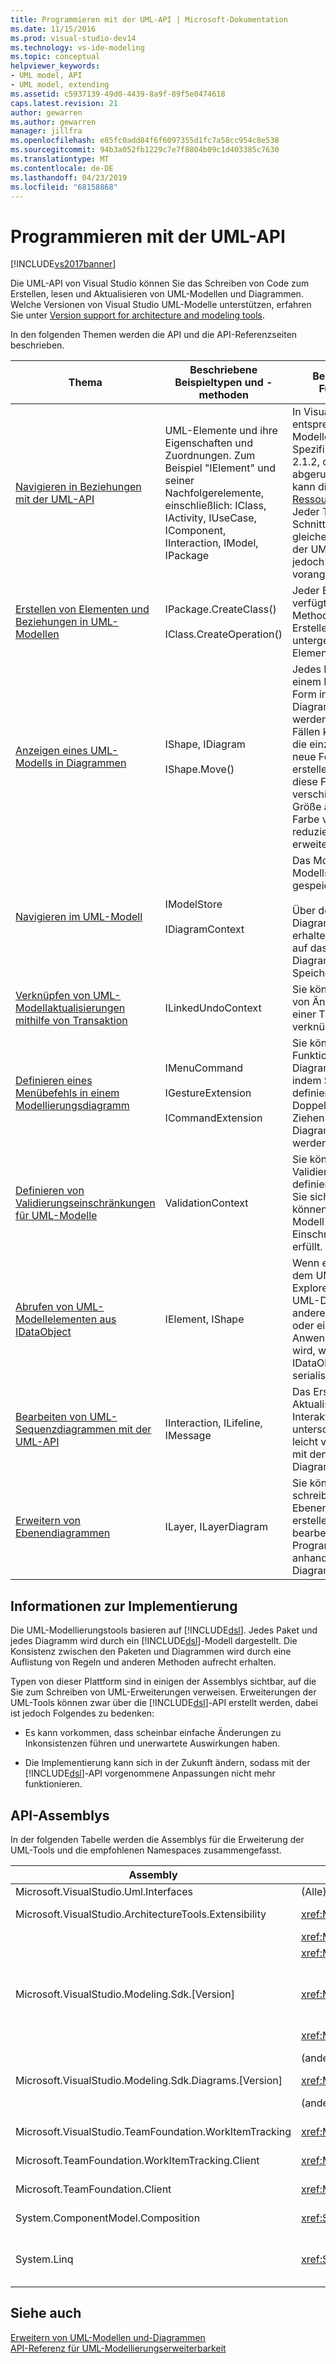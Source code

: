 ```yaml
---
title: Programmieren mit der UML-API | Microsoft-Dokumentation
ms.date: 11/15/2016
ms.prod: visual-studio-dev14
ms.technology: vs-ide-modeling
ms.topic: conceptual
helpviewer_keywords:
- UML model, API
- UML model, extending
ms.assetid: c5937139-49d0-4439-8a9f-89f5e0474618
caps.latest.revision: 21
author: gewarren
ms.author: gewarren
manager: jillfra
ms.openlocfilehash: e85fc0add84f6f6097355d1fc7a58cc954c8e538
ms.sourcegitcommit: 94b3a052fb1229c7e7f8804b09c1d403385c7630
ms.translationtype: MT
ms.contentlocale: de-DE
ms.lasthandoff: 04/23/2019
ms.locfileid: "68158868"
---
```

# <a name="programming-with-the-uml-api"></a>Programmieren mit der UML-API
[!INCLUDE[vs2017banner](../includes/vs2017banner.md)]

Die UML-API von Visual Studio können Sie das Schreiben von Code zum Erstellen, lesen und Aktualisieren von UML-Modellen und Diagrammen. Welche Versionen von Visual Studio UML-Modelle unterstützen, erfahren Sie unter [Version support for architecture and modeling tools](../modeling/what-s-new-for-design-in-visual-studio.md#VersionSupport).  
  
 In den folgenden Themen werden die API und die API-Referenzseiten beschrieben.  
  
|Thema|Beschriebene Beispieltypen und -methoden|Beschriebene Funktionen|  
|-----------|-----------------------------------------|------------------------|  
|[Navigieren in Beziehungen mit der UML-API](../modeling/navigate-relationships-with-the-uml-api.md)|UML-Elemente und ihre Eigenschaften und Zuordnungen. Zum Beispiel "IElement" und seiner Nachfolgerelemente, einschließlich: IClass, IActivity, IUseCase, IComponent, IInteraction, IModel, IPackage|In Visual Studio entsprechen UML-Modelle der UML-Spezifikationsversion 2.1.2, die zur abgerufen werden kann die [UML-Ressourcenseite](http://go.microsoft.com/fwlink/?LinkId=160796). Jeder Typ ist eine Schnittstelle, die den gleichen Namen wie der UML-Typ hat, dem jedoch ein "I" vorangestellt ist.|  
|[Erstellen von Elementen und Beziehungen in UML-Modellen](../modeling/create-elements-and-relationships-in-uml-models.md)|IPackage.CreateClass()<br /><br /> IClass.CreateOperation()|Jeder Elementtyp verfügt über Methoden zum Erstellen seiner untergeordneten Elemente.|  
|[Anzeigen eines UML-Modells in Diagrammen](../modeling/display-a-uml-model-on-diagrams.md)|IShape, IDiagram<br /><br /> IShape.Move()|Jedes Element in einem Modell kann als Form in einem Diagramm dargestellt werden. In einigen Fällen können Sie für die einzelnen Objekte neue Formen erstellen. Sie können diese Formen verschieben, ihre Größe ändern, mit Farbe versehen und reduzieren oder erweitern.|  
|[Navigieren im UML-Modell](../modeling/navigate-the-uml-model.md)|IModelStore<br /><br /> IDiagramContext|Das Modell wird im Modellspeicher gespeichert.<br /><br /> Über den Diagrammkontext erhalten Sie Zugriff auf das aktuelle Diagramm und den Speicher.|  
|[Verknüpfen von UML-Modellaktualisierungen mithilfe von Transaktion](../modeling/link-uml-model-updates-by-using-transactions.md)|ILinkedUndoContext|Sie können eine Reihe von Änderungen zu einer Transaktion verknüpfen.|  
|[Definieren eines Menübefehls in einem Modellierungsdiagramm](../modeling/define-a-menu-command-on-a-modeling-diagram.md)|IMenuCommand<br /><br /> IGestureExtension<br /><br /> ICommandExtension|Sie können die Funktionalität eines Diagramms erweitern, indem Sie Befehle definieren, die per Doppelklick und das Ziehen in das Diagramm aufgerufen werden.|  
|[Definieren von Validierungseinschränkungen für UML-Modelle](../modeling/define-validation-constraints-for-uml-models.md)|ValidationContext|Sie können Validierungsregeln definieren, mit denen Sie sicherstellen können, dass ein Modell angegebene Einschränkungen erfüllt.|  
|[Abrufen von UML-Modellelementen aus IDataObject](../modeling/get-uml-model-elements-from-idataobject.md)|IElement, IShape|Wenn ein Element aus dem UML-Modell-Explorer oder einem UML-Diagramm in ein anderes Diagramm oder eine andere Anwendung gezogen wird, wird es als IDataObject serialisiert.|  
|[Bearbeiten von UML-Sequenzdiagrammen mit der UML-API](../modeling/edit-uml-sequence-diagrams-by-using-the-uml-api.md)|IInteraction, ILifeline, IMessage|Das Erstellen und Aktualisieren eines Interaktionsdiagramms unterscheidet sich leicht vom Umgang mit den anderen Diagrammtypen.|  
|[Erweitern von Ebenendiagrammen](../modeling/extend-layer-diagrams.md)|ILayer, ILayerDiagram|Sie können Code schreiben, um Ebenendiagramme zu erstellen und zu bearbeiten sowie Programmcode anhand der Diagramme zu prüfen.|  
  
## <a name="about-the-implementation"></a>Informationen zur Implementierung  
 Die UML-Modellierungstools basieren auf [!INCLUDE[dsl](../includes/dsl-md.md)]. Jedes Paket und jedes Diagramm wird durch ein [!INCLUDE[dsl](../includes/dsl-md.md)]-Modell dargestellt. Die Konsistenz zwischen den Paketen und Diagrammen wird durch eine Auflistung von Regeln und anderen Methoden aufrecht erhalten.  
  
 Typen von dieser Plattform sind in einigen der Assemblys sichtbar, auf die Sie zum Schreiben von UML-Erweiterungen verweisen. Erweiterungen der UML-Tools können zwar über die [!INCLUDE[dsl](../includes/dsl-md.md)]-API erstellt werden, dabei ist jedoch Folgendes zu bedenken:  
  
- Es kann vorkommen, dass scheinbar einfache Änderungen zu Inkonsistenzen führen und unerwartete Auswirkungen haben.  
  
- Die Implementierung kann sich in der Zukunft ändern, sodass mit der [!INCLUDE[dsl](../includes/dsl-md.md)]-API vorgenommene Anpassungen nicht mehr funktionieren.  
  
## <a name="the-api-assemblies"></a>API-Assemblys  
 In der folgenden Tabelle werden die Assemblys für die Erweiterung der UML-Tools und die empfohlenen Namespaces zusammengefasst.  
  
|Assembly|Namespaces|Bietet Zugriff auf:|  
|--------------|----------------|-------------------------|  
|Microsoft.VisualStudio.Uml.Interfaces|(Alle)|UML-Typen|  
|Microsoft.VisualStudio.ArchitectureTools.Extensibility|<xref:Microsoft.VisualStudio.ArchitectureTools.Extensibility.Uml>|[Methoden zur Clustererstellung](../modeling/create-elements-and-relationships-in-uml-models.md)|  
||<xref:Microsoft.VisualStudio.ArchitectureTools.Extensibility.Presentation>|[Diagramme und Formen](../modeling/display-a-uml-model-on-diagrams.md)|  
||<xref:Microsoft.VisualStudio.ArchitectureTools.Extensibility>|[Das Modellierungsprojekt](../modeling/read-a-uml-model-in-program-code.md)|  
|Microsoft.VisualStudio.Modeling.Sdk.[Version]|<xref:Microsoft.VisualStudio.Modeling.ExtensionEnablement>|[Menübefehlserweiterung](../modeling/define-a-menu-command-on-a-modeling-diagram.md).<br /><br /> [Verknüpfte Transaktionen zum Rückgängigmachen](../modeling/link-uml-model-updates-by-using-transactions.md).|  
||<xref:Microsoft.VisualStudio.Modeling.Validation>|[Validierung](../modeling/define-validation-constraints-for-uml-models.md)|  
||(andere Namespaces)|Nur für erweiterte Verwendung empfohlen|  
|Microsoft.VisualStudio.Modeling.Sdk.Diagrams.[Version]|<xref:Microsoft.VisualStudio.Modeling.Diagrams.ExtensionEnablement>|[Gestenhandler](../modeling/define-a-gesture-handler-on-a-modeling-diagram.md).|  
||(andere Namespaces)|Nur für erweiterte Verwendung empfohlen|  
|Microsoft.VisualStudio.TeamFoundation.WorkItemTracking|<xref:Microsoft.VisualStudio.TeamFoundation.WorkItemTracking>|[Links zu Arbeitsaufgaben](../modeling/define-a-work-item-link-handler.md).|  
|Microsoft.TeamFoundation.WorkItemTracking.Client|<xref:Microsoft.TeamFoundation.WorkItemTracking.Client>|[Arbeitsaufgaben und ihren Feldern](../modeling/define-a-work-item-link-handler.md).|  
|Microsoft.TeamFoundation.Client|<xref:Microsoft.TeamFoundation.Client>|[Arbeitsaufgaben und ihren Feldern](../modeling/define-a-work-item-link-handler.md).|  
|System.ComponentModel.Composition|<xref:System.ComponentModel.Composition>|[Export und Import für MEF-Komponenten](../modeling/define-and-install-a-modeling-extension.md)|  
|System.Linq|<xref:System.Linq>|[Einfache Bearbeitung von Auflistungen, insbesondere bei Beziehungen](../modeling/navigate-relationships-with-the-uml-api.md).|  
  
## <a name="see-also"></a>Siehe auch  
 [Erweitern von UML-Modellen und-Diagrammen](../modeling/extend-uml-models-and-diagrams.md)   
 [API-Referenz für UML-Modellierungserweiterbarkeit](../modeling/api-reference-for-uml-modeling-extensibility.md)
